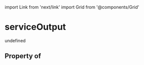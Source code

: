 import Link from 'next/link'
import Grid from '@components/Grid'

# serviceOutput

undefined

## Property of



